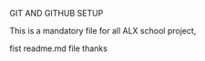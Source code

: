GIT AND GITHUB SETUP

This is a mandatory file for all ALX school project,

fist readme.md file thanks 